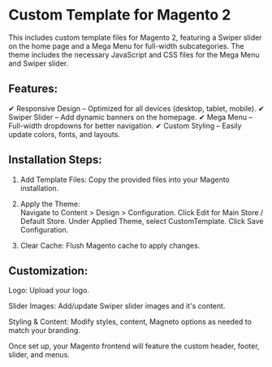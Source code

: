 # Custom Template for Magento 2

This includes custom template files for Magento 2, featuring a Swiper slider on the home page and a Mega Menu for full-width subcategories. The theme includes the necessary JavaScript and CSS files for the Mega Menu and Swiper slider.

## Features:

✔ Responsive Design – Optimized for all devices (desktop, tablet, mobile).
✔ Swiper Slider – Add dynamic banners on the homepage.
✔ Mega Menu – Full-width dropdowns for better navigation.
✔ Custom Styling – Easily update colors, fonts, and layouts.

## Installation Steps:

1. Add Template Files: Copy the provided files into your Magento installation.<br />
2. Apply the Theme:<br>
	Navigate to Content > Design > Configuration.
	Click Edit for Main Store / Default Store.
	Under Applied Theme, select CustomTemplate.
	Click Save Configuration.

3. Clear Cache: Flush Magento cache to apply changes.

## Customization:

Logo: Upload your logo.<br>

Slider Images: Add/update Swiper slider images and it's content. <br>

Styling & Content: Modify styles, content, Magneto options as needed to match your branding.

Once set up, your Magento frontend will feature the custom header, footer, slider, and menus.